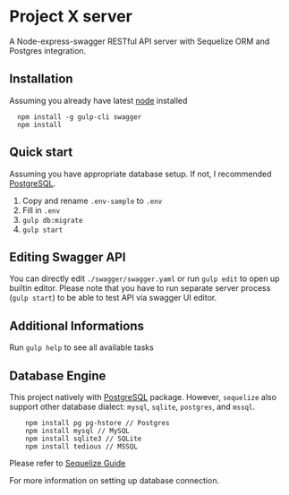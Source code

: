 # Project X server

A Node-express-swagger RESTful API server with Sequelize ORM and Postgres integration.


## Installation

Assuming you already have latest [node](https://nodejs.org) installed

```
  npm install -g gulp-cli swagger
  npm install
```

## Quick start

Assuming you have appropriate database setup. If not, I recommended [PostgreSQL](www.postgresql.org).

1. Copy and rename `.env-sample` to `.env`
2. Fill in `.env`
3. `gulp db:migrate`
4. `gulp start`

## Editing Swagger API

You can directly edit `./swagger/swagger.yaml` or run `gulp edit` to open up builtin editor. Please note that you have to run separate server process (`gulp start`) to be able to test API via swagger UI editor.

## Additional Informations

Run `gulp help` to see all available tasks

## Database Engine

This project natively with [PostgreSQL](www.postgresql.org) package. However, `sequelize` also support other database dialect: `mysql`, `sqlite`, `postgres`, and `mssql`. 

```
	npm install pg pg-hstore // Postgres
	npm install mysql // MySQL
	npm install sqlite3 // SQLite
	npm install tedious // MSSQL
```

Please refer to [Sequelize Guide](http://docs.sequelizejs.com/en/latest/docs/getting-started/)

For more information on setting up database connection.
